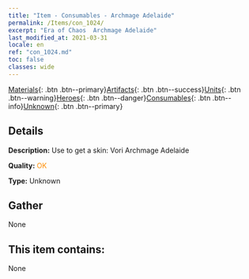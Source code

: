 ```yaml
---
title: "Item - Consumables - Archmage Adelaide"
permalink: /Items/con_1024/
excerpt: "Era of Chaos  Archmage Adelaide"
last_modified_at: 2021-03-31
locale: en
ref: "con_1024.md"
toc: false
classes: wide
---
```

 [Materials](/Items/){: .btn .btn--primary}[Artifacts](/Items/Artifacts/){: .btn .btn--success}[Units](/Items/Units/){: .btn .btn--warning}[Heroes](/Items/Heroes/){: .btn .btn--danger}[Consumables](/Items/Consumables/){: .btn .btn--info}[Unknown](/Items/Unknown/){: .btn .btn--primary}

## Details
 **Description:** Use to get a skin: Vori Archmage Adelaide

 **Quality:** <span style="color: #FF8C00">OK</span>

 **Type:** Unknown

## Gather

  None

## This item contains:

  None

